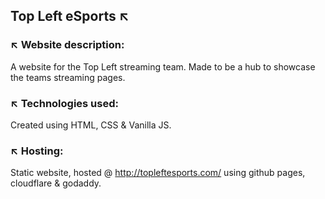 ## Top Left eSports ↖️

### ↖️ Website description:
A website for the Top Left streaming team.
Made to be a hub to showcase the teams streaming pages.

### ↖️ Technologies used:
Created using HTML, CSS & Vanilla JS.

### ↖️ Hosting:
Static website, hosted @ http://topleftesports.com/ using github pages, cloudflare & godaddy.
